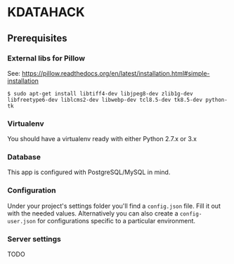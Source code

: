 KDATAHACK
============

## Prerequisites


### External libs for Pillow

See: https://pillow.readthedocs.org/en/latest/installation.html#simple-installation

```
$ sudo apt-get install libtiff4-dev libjpeg8-dev zlib1g-dev libfreetype6-dev liblcms2-dev libwebp-dev tcl8.5-dev tk8.5-dev python-tk
```


### Virtualenv

You should have a virtualenv ready with either Python 2.7.x or 3.x


### Database

This app is configured with PostgreSQL/MySQL in mind.


### Configuration

Under your project's settings folder you'll find a `config.json` file. Fill it out with the needed
values. Alternatively you can also create a `config-user.json` for configurations specific to a
particular environment.


### Server settings

TODO

